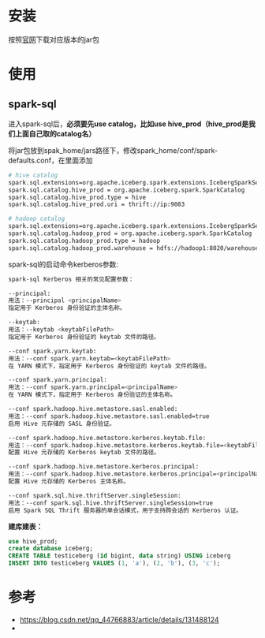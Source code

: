 # 安装

按照[官网](chenyiyao@189.cn)下载对应版本的jar包



# 使用

## spark-sql

进入spark-sql后，**必须要先use catalog，比如use hive_prod（hive_prod是我们上面自己取的catalog名）**

将jar包放到spak_home/jars路径下，修改spark_home/conf/spark-defaults.conf，在里面添加

```bash
# hive catalog
spark.sql.extensions=org.apache.iceberg.spark.extensions.IcebergSparkSessionExtensions
spark.sql.catalog.hive_prod = org.apache.iceberg.spark.SparkCatalog
spark.sql.catalog.hive_prod.type = hive
spark.sql.catalog.hive_prod.uri = thrift://ip:9083

# hadoop catalog
spark.sql.extensions=org.apache.iceberg.spark.extensions.IcebergSparkSessionExtensions
spark.sql.catalog.hadoop_prod = org.apache.iceberg.spark.SparkCatalog
spark.sql.catalog.hadoop_prod.type = hadoop
spark.sql.catalog.hadoop_prod.warehouse = hdfs://hadoop1:8020/warehouse/spark-iceberg
```

spark-sql的启动命令kerberos参数:

```bash
spark-sql Kerberos 相关的常见配置参数：

--principal:
用法：--principal <principalName>
指定用于 Kerberos 身份验证的主体名称。

--keytab:
用法：--keytab <keytabFilePath>
指定用于 Kerberos 身份验证的 keytab 文件的路径。

--conf spark.yarn.keytab:
用法：--conf spark.yarn.keytab=<keytabFilePath>
在 YARN 模式下，指定用于 Kerberos 身份验证的 keytab 文件的路径。

--conf spark.yarn.principal:
用法：--conf spark.yarn.principal=<principalName>
在 YARN 模式下，指定用于 Kerberos 身份验证的主体名称。

--conf spark.hadoop.hive.metastore.sasl.enabled:
用法：--conf spark.hadoop.hive.metastore.sasl.enabled=true
启用 Hive 元存储的 SASL 身份验证。

--conf spark.hadoop.hive.metastore.kerberos.keytab.file:
用法：--conf spark.hadoop.hive.metastore.kerberos.keytab.file=<keytabFilePath>
配置 Hive 元存储的 Kerberos keytab 文件的路径。

--conf spark.hadoop.hive.metastore.kerberos.principal:
用法：--conf spark.hadoop.hive.metastore.kerberos.principal=<principalName>
配置 Hive 元存储的 Kerberos 主体名称。

--conf spark.sql.hive.thriftServer.singleSession:
用法：--conf spark.sql.hive.thriftServer.singleSession=true
启用 Spark SQL Thrift 服务器的单会话模式，用于支持跨会话的 Kerberos 认证。
```

**建库建表：**

```sql
use hive_prod;
create database iceberg;
CREATE TABLE testiceberg (id bigint, data string) USING iceberg
INSERT INTO testiceberg VALUES (1, 'a'), (2, 'b'), (3, 'c');
```







# 参考

- https://blog.csdn.net/qq_44766883/article/details/131488124
- 